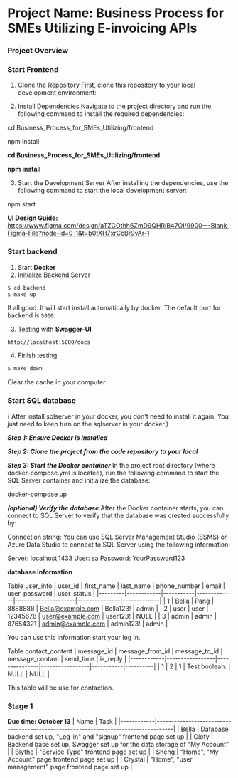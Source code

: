 # Project Name: Business Process for SMEs Utilizing E-invoicing APIs
### Project Overview

### Start Frontend
1. Clone the Repository
First, clone this repository to your local development environment:

2. Install Dependencies
Navigate to the project directory and run the following command to install the required dependencies:


cd Business_Process_for_SMEs_Utilizing/frontend

npm install

**cd Business_Process_for_SMEs_Utilizing/frontend**

**npm install**

3. Start the Development Server
After installing the dependencies, use the following command to start the local development server:

npm start


**UI Design Guide:** https://www.figma.com/design/aTZGOthh6ZmD9QHRiB47OI/9900---Blank-Figma-File?node-id=0-1&t=b0tXH7xrCcBr9vAr-1

### Start backend
1. Start **Docker**
2. Initialize Backend Server

```bash
$ cd backend
$ make up
```
If all good. It will start install automatically by docker. The default port for backend is `5000`.

3. Testing with **Swagger-UI**

`http://localhost:5000/docs`

4. Finish testing
```bash
$ make down
```
Clear the cache in your computer.

### Start SQL database 
( After install sqlserver in your docker, you don't need to install it again. You just need to keep turn on the sqlserver in your docker.)

***Step 1: Ensure Docker is Installed***

***Step 2: Clone the project from the code repository to your local***

***Step 3: Start the Docker container***
In the project root directory (where docker-compose.yml is located), run the following command to start the SQL Server container and initialize the database:

docker-compose up

***(optional) Verify the database***
After the Docker container starts, you can connect to SQL Server to verify that the database was created successfully by:

Connection string: You can use SQL Server Management Studio (SSMS) or Azure Data Studio to connect to SQL Server using the following information:

Server: localhost,1433
User: sa
Password: YourPassword123


**database information**

Table user_info
| user_id | first_name | last_name | phone_number | email               | user_password | user_status |
|---------|------------|-----------|--------------|---------------------|---------------|-------------|
| 1       | Bella      | Pang      | 8888888      | Bella@example.com   | Bella123!     | admin       |
| 2       | user       | user      | 12345678     | user@example.com    | user123!      | NULL        |
| 3       | admin      | admin     | 87654321     | admin@example.com   | admin123!     | admin       |

You can use this information start your log in.

Table contact_content
| message_id | message_from_id | message_to_id | message_contant | send_time | is_reply |
|------------|-----------------|---------------|-----------------|-----------|----------|
| 1          | 2               | 1             | Test boolean.   | NULL      | NULL     |

This table will be use for contaction.

### Stage 1 

**Due time: October 13**
| Name       | Task                                                                               |
|------------|------------------------------------------------------------------------------------|
| Bella      | Database backend set up, "Log-in" and "signup" frontend page set up                |
| Glofy      | Backend base set up, Swagger set up for the data storage of "My Account"           |
| Blythe     | "Service Type" frontend page set up                                                |
| Sheng      | "Home", "My Account" page frontend page set up                                     |
| Crystal    | "Home", "user management" page frontend page set up                                |

